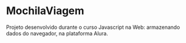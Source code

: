 # MochilaViagem
Projeto desenvolvido durante o curso Javascript na Web: armazenando dados do navegador, na plataforma Alura.
